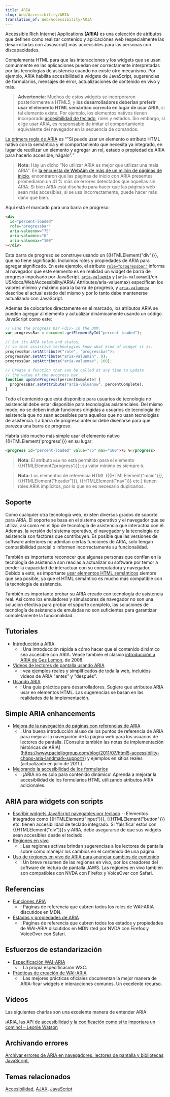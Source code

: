```yaml
---
title: ARIA
slug: Web/Accessibility/ARIA
translation_of: Web/Accessibility/ARIA
---
```


Accessible Rich Internet Applications **(<abbr>ARIA</abbr>)** es una colección de atributos que definen como realizar contenido y aplicaciónes web (especialmente las desarrolladas con Javascript) más accecsibles para las personas con discapacidades.

Complementa HTML para que las interacciones y los widgets que se usan comúnmente en las aplicaciones puedan ser correctamente interpretadas por las tecnologías de asistencia cuando no existe otro mecanismo. Por ejemplo, ARIA habilita accesibilidad a widgets de JavaScript, sugerencias de formularios, mensajes de error, actualizaciones de contenido en vivo y más.

> **Advertencia:** Muchos de estos widgets se incorporaron posteriormente a HTML5, y **los desarrolladores deberían preferir usar el elemento HTML semántico correcto en lugar de usar ARIA**, si tal elemento existe. Por ejemplo, los elementos nativos tienen incorporado [accesibilidad de teclado](/en-US/docs/Web/Accessibility/Keyboard-navigable_JavaScript_widgets), roles y estados. Sin embargo, si elige usar ARIA, es responsable de imitar el comportamiento equivalente del navegador en la secuencia de comandos.

[La primera regla de ARIA](https://www.w3.org/TR/using-aria/#rule1) es <q>"Si puede usar un elemento o atributo HTML nativo con la semántica y el comportamiento que necesita ya integrado, en lugar de reutilizar un elemento y agregar un rol, estado o propiedad de ARIA para hacerlo accesible, hágalo".</q>

> **Nota:** Hay un dicho "No utilizar ARIA es mejor que utilizar una mala ARIA". En [la encuesta de WebAim de más de un millón de páginas de inicio](https://webaim.org/projects/million#aria), encontraron que las páginas de inicio con ARIA presentes promediaron un 41 % más de errores detectados que aquellas sin ARIA. Si bien ARIA está diseñado para hacer que las páginas web sean más accesibles, si se usa incorrectamente, puede hacer más daño que bien.

Aquí está el marcado para una barra de progreso:

```html
<div
  id="percent-loaded"
  role="progressbar"
  aria-valuenow="75"
  aria-valuemin="0"
  aria-valuemax="100"
></div>
```

Esta barra de progreso se construye usando un {{HTMLElement("div")}}, que no tiene significado. Incluimos roles y propiedades de ARIA para agregar significado. En este ejemplo, el atributo [`role="progressbar"`](/en-US/docs/Web/Accessibility/ARIA/Roles/progressbar_role) informa al navegador que este elemento es en realidad un widget de barra de progreso impulsado por JavaScript. [`aria-valuemin`](/en-US/docs/Web/Accessibility/ARIA/Attributes/aria-valuemin) y [`aria-valuemax`](/en-US/docs/Web/Accessibility/ARIA/ Attributes/aria-valuemax) especifican los valores mínimo y máximo para la barra de progreso, y [`aria-valuenow`](/en-US/docs/Web/Accessibility/ARIA/Attributes/aria-valuenow) describe el actual estado del mismo y por lo tanto debe mantenerse actualizado con JavaScript.

Además de colocarlos directamente en el marcado, los atributos ARIA se pueden agregar al elemento y actualizar dinámicamente usando un código JavaScript como este:

```js
// Find the progress bar <div> in the DOM.
var progressBar = document.getElementById("percent-loaded");

// Set its ARIA roles and states,
// so that assistive technologies know what kind of widget it is.
progressBar.setAttribute("role", "progressbar");
progressBar.setAttribute("aria-valuemin", 0);
progressBar.setAttribute("aria-valuemax", 100);

// Create a function that can be called at any time to update
// the value of the progress bar.
function updateProgress(percentComplete) {
  progressBar.setAttribute("aria-valuenow", percentComplete);
}
```

Todo el contenido que está disponible para usuarios de tecnología no asistencial debe estar disponible para tecnologías asistenciales. Del mismo modo, no se deben incluir funciones dirigidas a usuarios de tecnología de asistencia que no sean accesibles para aquellos que no usan tecnologías de asistencia. La barra de progreso anterior debe diseñarse para que parezca una barra de progreso.

Habría sido mucho más simple usar el elemento nativo {{HTMLElement('progress')}} en su lugar:

```HTML
<progress id="percent-loaded" value="75" max="100">75 %</progress>
```

> **Nota:** El atributo `min` no está permitido para el elemento {{HTMLElement('progress')}}; su valor mínimo es siempre `0`.

> **Nota:** Los elementos de referencia HTML ({{HTMLElement("main")}}, {{HTMLElement("header")}}, {{HTMLElement("nav")}} etc.) tienen roles ARIA implícitos, por lo que no es necesario duplicarlos.

## Soporte

Como cualquier otra tecnología web, existen diversos grados de soporte para ARIA. El soporte se basa en el sistema operativo y el navegador que se utiliza, así como en el tipo de tecnología de asistencia que interactúa con él. Además, la versión del sistema operativo, el navegador y la tecnología de asistencia son factores que contribuyen. Es posible que las versiones de software anteriores no admitan ciertas funciones de ARIA, solo tengan compatibilidad parcial o informen incorrectamente su funcionalidad.

También es importante reconocer que algunas personas que confían en la tecnología de asistencia son reacias a actualizar su software por temor a perder la capacidad de interactuar con su computadora y navegador. Debido a esto, es importante [usar elementos HTML semánticos](/en-US/docs/Learn/Accessibility/HTML) siempre que sea posible, ya que el HTML semántico es mucho más compatible con la tecnología de asistencia.

También es importante probar su ARIA creado con tecnología de asistencia real. Así como los emuladores y simuladores de navegador no son una solución efectiva para probar el soporte completo, las soluciones de tecnología de asistencia de emuladas no son suficientes para garantizar completamente la funcionalidad.

## Tutoriales

- [Introducción a ARIA](/es/docs/Web/Accessibility/An_overview_of_accessible_web_applications_and_widgets)
  - : Una introducción rápida a cómo hacer que el contenido dinámico sea accesible con ARIA. Véase también el clásico [introducción a ARIA de Gez Lemon](https://dev.opera.com/articles/view/introduction-to-wai-aria/), de 2008.
- [Videos de lectores de pantalla usando ARIA](https://zomigi.com/blog/videos-of-screen-readers-using-aria-updated/)
  - : vea ejemplos reales y simplificados de toda la web, incluidos videos de ARIA "antes" y "después".
- [Usando ARIA](https://w3c.github.io/using-aria/)
  - : Una guía práctica para desarrolladores. Sugiere qué atributos ARIA usar en elementos HTML. Las sugerencias se basan en las realidades de la implementación.

## Simple ARIA enhancements

- [Mejora de la navegación de páginas con referencias de ARIA](https://www.paciellogroup.com/blog/2013/02/using-wai-aria-landmarks-2013/)
  - : Una buena introducción al uso de los puntos de referencia de ARIA para mejorar la navegación de la página web para los usuarios de lectores de pantalla. [Consulte también las notas de implementación históricas de ARIA] (https://www.paciellogroup.com/blog/2011/07/html5-accessibility-chops-aria-landmark-support/) y ejemplos en sitios reales (actualizado en julio de 2011 ).
- [Mejorando la accesibilidad de los formularios](/en-US/docs/Web/Accessibility/ARIA/forms)
  - : ¡ARIA no es solo para contenido dinámico! Aprenda a mejorar la accesibilidad de los formularios HTML utilizando atributos ARIA adicionales.

## ARIA para widgets con scripts

- [Escribir widgets JavaScript navegables por teclado](/es/docs/Web/Accessibility/Keyboard-navigable_JavaScript_widgets)
  -: Elementos integrados como {{HTMLElement("input")}}, {{HTMLElement("button")}} etc. tienen accesibilidad de teclado integrado. Si 'falsifica' estos con {{HTMLElement("div")}}s y ARIA, debe asegurarse de que sus widgets sean accesibles desde el teclado.
- [Regiones en vivo](/es/docs/Web/Accessibility/ARIA/ARIA_Live_Regions)
  - : Las regiones activas brindan sugerencias a los lectores de pantalla sobre cómo manejar los cambios en el contenido de una página.
- [Uso de regiones en vivo de ARIA para anunciar cambios de contenido](https://www.freedomscientific.com/Training/Surfs-up/AriaLiveRegions.htm)
  - : Un breve resumen de las regiones en vivo, por los creadores del software de lectura de pantalla JAWS. Las regiones en vivo también son compatibles con NVDA con Firefox y VoiceOver con Safari.

## Referencias

- [Funciones ARIA](/es/docs/Web/Accessibility/ARIA/Roles)
  - : Páginas de referencia que cubren todos los roles de WAI-ARIA discutidos en MDN.
- [Estados y propiedades de ARIA](/es/docs/Web/Accessibility/ARIA/Attributes)
  - : Páginas de referencia que cubren todos los estados y propiedades de WAI-ARIA discutidos en MDN.rted por NVDA con Firefox y VoiceOver con Safari.

## Esfuerzos de estandarización

- [Especificación WAI-ARIA](https://www.w3.org/TR/wai-aria-1.1/)
  - : La propia especificación W3C.
- [Prácticas de creación de WAI-ARIA](https://www.w3.org/TR/wai-aria-practices-1.1/)
  - : Las mejores prácticas oficiales documentan la mejor manera de ARIA-ficar widgets e interacciones comunes. Un excelente recurso.

## Videos

Las siguientes charlas son una excelente manera de entender ARIA:

[¡ARIA, las API de accesibilidad y la codificación como si te importara un comino! – Leonie Watson](https://www.youtube.com/watch?v=qdB8SRhqvFc)

## Archivando errores

[Archivar errores de ARIA en navegadores, lectores de pantalla y bibliotecas JavaScript.](/es/docs/Web/Accessibility/ARIA/How_to_file_ARIA-related_bugs)

## Temas relacionados

[Accesibilidad](/es/docs/Web/Accessibility), [AJAX](/en-US/docs/Web/Guide/AJAX), [JavaScript](/en-US/docs/Web/JavaScript)
